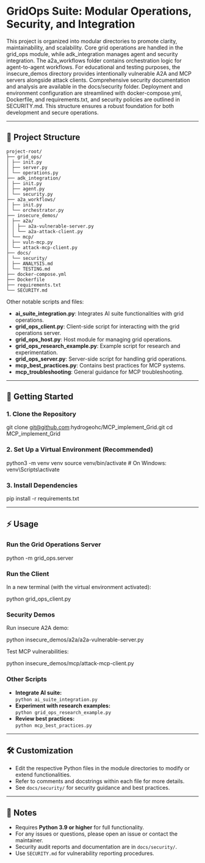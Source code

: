# GridOps Suite: Modular Operations, Security, and Integration

This project is organized into modular directories to promote clarity, maintainability, and scalability. Core grid operations are handled in the grid_ops module, while adk_integration manages agent and security integration. The a2a_workflows folder contains orchestration logic for agent-to-agent workflows. For educational and testing purposes, the insecure_demos directory provides intentionally vulnerable A2A and MCP servers alongside attack clients. Comprehensive security documentation and analysis are available in the docs/security folder. Deployment and environment configuration are streamlined with docker-compose.yml, Dockerfile, and requirements.txt, and security policies are outlined in SECURITY.md. This structure ensures a robust foundation for both development and secure operations.

---

## 📁 Project Structure
```
project-root/
├── grid_ops/
│ ├── init.py
│ ├── server.py
│ └── operations.py
├── adk_integration/
│ ├── init.py
│ ├── agent.py
│ └── security.py
├── a2a_workflows/
│ ├── init.py
│ └── orchestrator.py
├── insecure_demos/
│ ├── a2a/
│ │ ├── a2a-vulnerable-server.py
│ │ └── a2a-attack-client.py
│ └── mcp/
│ ├── vuln-mcp.py
│ └── attack-mcp-client.py
├── docs/
│ └── security/
│ ├── ANALYSIS.md
│ └── TESTING.md
├── docker-compose.yml
├── Dockerfile
├── requirements.txt
└── SECURITY.md
```


Other notable scripts and files:
- **ai_suite_integration.py**: Integrates AI suite functionalities with grid operations.
- **grid_ops_client.py**: Client-side script for interacting with the grid operations server.
- **grid_ops_host.py**: Host module for managing grid operations.
- **grid_ops_research_example.py**: Example script for research and experimentation.
- **grid_ops_server.py**: Server-side script for handling grid operations.
- **mcp_best_practices.py**: Contains best practices for MCP systems.
- **mcp_troubleshooting**: General guidance for MCP troubleshooting.

---

## 🚀 Getting Started

### 1. Clone the Repository

git clone git@github.com:hydrogeohc/MCP_implement_Grid.git
cd MCP_implement_Grid

### 2. Set Up a Virtual Environment (Recommended)

python3 -m venv venv
source venv/bin/activate # On Windows: venv\Scripts\activate


### 3. Install Dependencies

pip install -r requirements.txt


---

## ⚡ Usage

### Run the Grid Operations Server

python -m grid_ops.server


### Run the Client

In a new terminal (with the virtual environment activated):

python grid_ops_client.py


### Security Demos

Run insecure A2A demo:

python insecure_demos/a2a/a2a-vulnerable-server.py

Test MCP vulnerabilities:

python insecure_demos/mcp/attack-mcp-client.py


### Other Scripts

- **Integrate AI suite:**  
  `python ai_suite_integration.py`
- **Experiment with research examples:**  
  `python grid_ops_research_example.py`
- **Review best practices:**  
  `python mcp_best_practices.py`

---

## 🛠️ Customization

- Edit the respective Python files in the module directories to modify or extend functionalities.
- Refer to comments and docstrings within each file for more details.
- See `docs/security/` for security guidance and best practices.

---

## 📝 Notes

- Requires **Python 3.9 or higher** for full functionality.
- For any issues or questions, please open an issue or contact the maintainer.
- Security audit reports and documentation are in `docs/security/`.
- Use `SECURITY.md` for vulnerability reporting procedures.